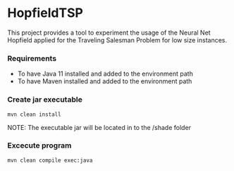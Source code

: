 # HopfieldTSP
This project provides a tool to experiment the usage of the Neural Net Hopfield applied for the Traveling Salesman Problem for low size instances.

### Requirements
* To have Java 11 installed and added to the environment path
* To have Maven installed and added to the environment path

### Create jar executable
`mvn clean install`

NOTE: The executable jar will be located in to the /shade folder

### Excecute program
`mvn clean compile exec:java`
